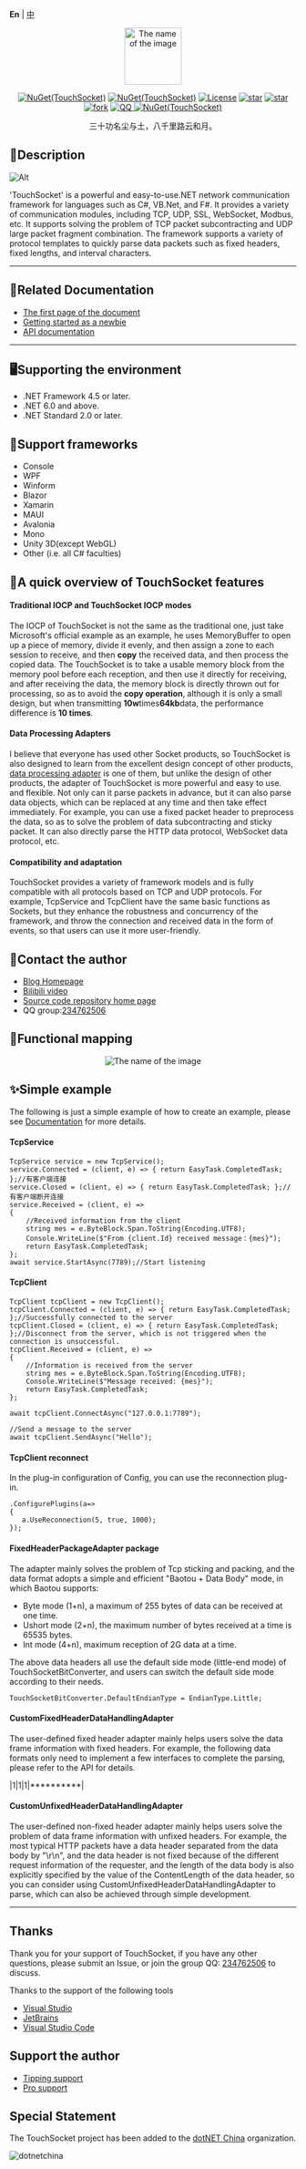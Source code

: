 **En** | [中](./README.zh.md)
<p></p>
<p></p>
<p align="center">
<img src="logo.png" width = "100" height = "100" alt="The name of the image" align=center />
</p>

 <div align="center"> 

[![NuGet(TouchSocket)](https://img.shields.io/nuget/v/TouchSocket.svg?label=TouchSocket)](https://www.nuget.org/packages/TouchSocket/)
[![NuGet(TouchSocket)](https://img.shields.io/nuget/dt/TouchSocket.svg)](https://www.nuget.org/packages/TouchSocket/)
[![License](https://img.shields.io/badge/license-Apache%202-4EB1BA.svg)](https://www.apache.org/licenses/LICENSE-2.0.html)
[![star](https://gitee.com/RRQM_Home/TouchSocket/badge/star.svg?theme=gvp)](https://gitee.com/RRQM_Home/TouchSocket) 
[![star](https://gitcode.com/RRQM_Home/TouchSocket/star/badge.svg)](https://gitcode.com/RRQM_Home/TouchSocket) 
[![fork](https://gitee.com/RRQM_Home/TouchSocket/badge/fork.svg?theme=gvp)](https://gitee.com/RRQM_Home/TouchSocket/members)
<a href="https://jq.qq.com/?_wv=1027&k=gN7UL4fw">
<img src="https://img.shields.io/badge/QQ group-234762506-red" alt="QQ">
</a>
[![NuGet(TouchSocket)](https://img.shields.io/github/stars/RRQM/TouchSocket?logo=github)](https://github.com/RRQM/TouchSocket)


</div>  

<div align="center">

三十功名尘与土，八千里路云和月。

</div>

## 🎀Description

![Alt](https://repobeats.axiom.co/api/embed/7b543e0b31f0488b08dfd319fafca0044dfd1050.svg "Repobeats analytics image")

'TouchSocket' is a powerful and easy-to-use.NET network communication framework for languages such as C#, VB.Net, and F#. It provides a variety of communication modules, including TCP, UDP, SSL, WebSocket, Modbus, etc. It supports solving the problem of TCP packet subcontracting and UDP large packet fragment combination. The framework supports a variety of protocol templates to quickly parse data packets such as fixed headers, fixed lengths, and interval characters.

***

## 🌟Related Documentation

- [The first page of the document](https://touchsocket.net/)
- [Getting started as a newbie](https://touchsocket.net/docs/current/startguide)
- [API documentation](https://touchsocket.net/api/)

***

## 🖥Supporting the environment

- .NET Framework 4.5 or later.
- .NET 6.0 and above.
- .NET Standard 2.0 or later.

## 🥪Support frameworks

- Console
- WPF
- Winform
- Blazor
- Xamarin
- MAUI
- Avalonia 
- Mono
- Unity 3D(except WebGL)
- Other (i.e. all C# faculties)


## 🌴A quick overview of TouchSocket features

#### Traditional IOCP and TouchSocket IOCP modes

The IOCP of TouchSocket is not the same as the traditional one, just take Microsoft's official example as an example, he uses MemoryBuffer to open up a piece of memory, divide it evenly, and then assign a zone to each session to receive, and then **copy** the received data, and then process the copied data. The TouchSocket is to take a usable memory block from the memory pool before each reception, and then use it directly for receiving, and after receiving the data, the memory block is directly thrown out for processing, so as to avoid the **copy operation**, although it is only a small design, but when transmitting **10w**times**64kb**data, the performance difference is **10 times**.

#### Data Processing Adapters

I believe that everyone has used other Socket products, so TouchSocket is also designed to learn from the excellent design concept of other products, [data processing adapter](https://touchsocket.net/docs/current/adapterdescription) is one of them, but unlike the design of other products, the adapter of TouchSocket is more powerful and easy to use. and flexible. Not only can it parse packets in advance, but it can also parse data objects, which can be replaced at any time and then take effect immediately. For example, you can use a fixed packet header to preprocess the data, so as to solve the problem of data subcontracting and sticky packet. It can also directly parse the HTTP data protocol, WebSocket data protocol, etc.

#### Compatibility and adaptation

TouchSocket provides a variety of framework models and is fully compatible with all protocols based on TCP and UDP protocols. For example, TcpService and TcpClient have the same basic functions as Sockets, but they enhance the robustness and concurrency of the framework, and throw the connection and received data in the form of events, so that users can use it more user-friendly.

## 🔗Contact the author

- [Blog Homepage](https://blog.csdn.net/qq_40374647)
- [Bilibili video](https://space.bilibili.com/94253567)
- [Source code repository home page](https://gitee.com/RRQM_Home) 
- QQ group:[234762506](https://jq.qq.com/?_wv=1027&k=gN7UL4fw)


## 👑Functional mapping

<p align="center">
<img src="images/1.png" alt="The name of the image" align=center />
</p>

## ✨Simple example

The following is just a simple example of how to create an example, please see [Documentation](https://touchsocket.net/) for more details.

#### TcpService

```
TcpService service = new TcpService();
service.Connected = (client, e) => { return EasyTask.CompletedTask; };//有客户端连接
service.Closed = (client, e) => { return EasyTask.CompletedTask; };//有客户端断开连接
service.Received = (client, e) =>
{
    //Received information from the client
    string mes = e.ByteBlock.Span.ToString(Encoding.UTF8);
    Console.WriteLine($"From {client.Id} received message：{mes}");
    return EasyTask.CompletedTask;
};
await service.StartAsync(7789);//Start listening
```

#### TcpClient

```
TcpClient tcpClient = new TcpClient();
tcpClient.Connected = (client, e) => { return EasyTask.CompletedTask; };//Successfully connected to the server
tcpClient.Closed = (client, e) => { return EasyTask.CompletedTask; };//Disconnect from the server, which is not triggered when the connection is unsuccessful.
tcpClient.Received = (client, e) =>
{
    //Information is received from the server
    string mes = e.ByteBlock.Span.ToString(Encoding.UTF8);
    Console.WriteLine($"Message received: {mes}");
    return EasyTask.CompletedTask;
};

await tcpClient.ConnectAsync("127.0.0.1:7789");

//Send a message to the server
await tcpClient.SendAsync("Hello");
```

#### TcpClient reconnect

In the plug-in configuration of Config, you can use the reconnection plug-in.

```
.ConfigurePlugins(a=> 
{
   a.UseReconnection(5, true, 1000);
});
```

#### FixedHeaderPackageAdapter package

The adapter mainly solves the problem of Tcp sticking and packing, and the data format adopts a simple and efficient "Baotou + Data Body" mode, in which Baotou supports:

- Byte mode (1+n), a maximum of 255 bytes of data can be received at one time.
- Ushort mode (2+n), the maximum number of bytes received at a time is 65535 bytes.
- Int mode (4+n), maximum reception of 2G data at a time.

The above data headers all use the default side mode (little-end mode) of TouchSocketBitConverter, and users can switch the default side mode according to their needs.

```
TouchSocketBitConverter.DefaultEndianType = EndianType.Little;
```

#### CustomFixedHeaderDataHandlingAdapter

The user-defined fixed header adapter mainly helps users solve the data frame information with fixed headers. For example, the following data formats only need to implement a few interfaces to complete the parsing, please refer to the API for details.

|1|1|1|**********|

#### CustomUnfixedHeaderDataHandlingAdapter

The user-defined non-fixed header adapter mainly helps users solve the problem of data frame information with unfixed headers. For example, the most typical HTTP packets have a data header separated from the data body by "\r\n", and the data header is not fixed because of the different request information of the requester, and the length of the data body is also explicitly specified by the value of the ContentLength of the data header, so you can consider using CustomUnfixedHeaderDataHandlingAdapter to parse, which can also be achieved through simple development.

***

## Thanks

Thank you for your support of TouchSocket, if you have any other questions, please submit an Issue, or join the group QQ: [234762506](https://jq.qq.com/?_wv=1027&k=gN7UL4fw) to discuss.

Thanks to the support of the following tools

- [Visual Studio](https://visualstudio.microsoft.com/zh-hans/)
- [JetBrains](https://www.jetbrains.com/)
- [Visual Studio Code](https://code.visualstudio.com/)

## Support the author

- [Tipping support](https://touchsocket.net/docs/current/donate)
- [Pro support](https://touchsocket.net/docs/current/enterprise)

## Special Statement

The TouchSocket project has been added to the [dotNET China](https://gitee.com/dotnetchina) organization.


![dotnetchina](https://images.gitee.com/uploads/images/2021/0324/120117_2da9922c_416720.png "132645_21007ea0_974299.png")

